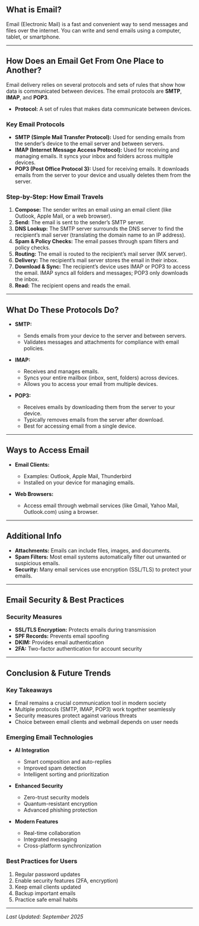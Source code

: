 ## What is Email?
Email (Electronic Mail) is a fast and convenient way to send messages and files over the internet. You can write and send emails using a computer, tablet, or smartphone.

---

## How Does an Email Get From One Place to Another?

Email delivery relies on several protocols and sets of rules that show how data is communicated between devices. The email protocols are **SMTP**, **IMAP**, and **POP3**.

- **Protocol:** A set of rules that makes data communicate between devices.

### Key Email Protocols

- **SMTP (Simple Mail Transfer Protocol):** Used for sending emails from the sender’s device to the email server and between servers.
- **IMAP (Internet Message Access Protocol):** Used for receiving and managing emails. It syncs your inbox and folders across multiple devices.
- **POP3 (Post Office Protocol 3):** Used for receiving emails. It downloads emails from the server to your device and usually deletes them from the server.

### Step-by-Step: How Email Travels

1. **Compose:** The sender writes an email using an email client (like Outlook, Apple Mail, or a web browser).
2. **Send:** The email is sent to the sender’s SMTP server.
3. **DNS Lookup:** The SMTP server surrounds the DNS server to find the recipient’s mail server (translating the domain name to an IP address).
4. **Spam & Policy Checks:** The email passes through spam filters and policy checks.
5. **Routing:** The email is routed to the recipient’s mail server (MX server).
6. **Delivery:** The recipient’s mail server stores the email in their inbox.
7. **Download & Sync:** The recipient’s device uses IMAP or POP3 to access the email. IMAP syncs all folders and messages; POP3 only downloads the inbox.
8. **Read:** The recipient opens and reads the email.

---

## What Do These Protocols Do?

- **SMTP:**  
  - Sends emails from your device to the server and between servers.
  - Validates messages and attachments for compliance with email policies.

- **IMAP:**  
  - Receives and manages emails.
  - Syncs your entire mailbox (inbox, sent, folders) across devices.
  - Allows you to access your email from multiple devices.

- **POP3:**  
  - Receives emails by downloading them from the server to your device.
  - Typically removes emails from the server after download.
  - Best for accessing email from a single device.

---

## Ways to Access Email

- **Email Clients:**  
  - Examples: Outlook, Apple Mail, Thunderbird  
  - Installed on your device for managing emails.

- **Web Browsers:**  
  - Access email through webmail services (like Gmail, Yahoo Mail, Outlook.com) using a browser.

---

## Additional Info

- **Attachments:** Emails can include files, images, and documents.
- **Spam Filters:** Most email systems automatically filter out unwanted or suspicious emails.
- **Security:** Many email services use encryption (SSL/TLS) to protect your emails.

---

## Email Security & Best Practices

### Security Measures
- **SSL/TLS Encryption:** Protects emails during transmission
- **SPF Records:** Prevents email spoofing
- **DKIM:** Provides email authentication
- **2FA:** Two-factor authentication for account security

---

## Conclusion & Future Trends

### Key Takeaways
- Email remains a crucial communication tool in modern society
- Multiple protocols (SMTP, IMAP, POP3) work together seamlessly
- Security measures protect against various threats
- Choice between email clients and webmail depends on user needs

### Emerging Email Technologies
- **AI Integration**
  - Smart composition and auto-replies
  - Improved spam detection
  - Intelligent sorting and prioritization

- **Enhanced Security**
  - Zero-trust security models
  - Quantum-resistant encryption
  - Advanced phishing protection

- **Modern Features**
  - Real-time collaboration
  - Integrated messaging
  - Cross-platform synchronization

### Best Practices for Users
1. Regular password updates
2. Enable security features (2FA, encryption)
3. Keep email clients updated
4. Backup important emails
5. Practice safe email habits

---
*Last Updated: September 2025*

